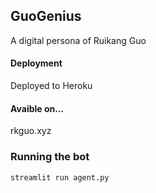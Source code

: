 ## GuoGenius
A digital persona of Ruikang Guo
#### Deployment
Deployed to Heroku
#### Avaible on...
rkguo.xyz
### Running the bot
```
streamlit run agent.py
```
